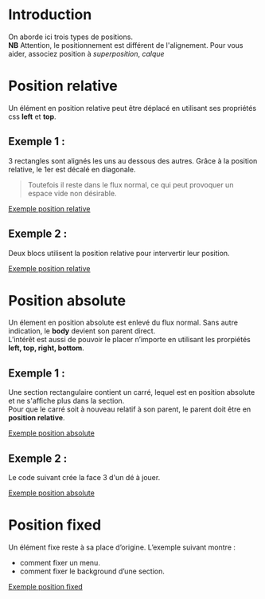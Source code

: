 
# Introduction
On aborde ici trois types de positions.  
__NB__ Attention, le positionnement est différent de l'alignement. Pour vous aider, associez position à _superposition_, _calque_
# Position relative
Un élément en position relative peut être déplacé en utilisant ses propriétés css __left__ et __top__.
## Exemple 1 : 
3 rectangles sont alignés les uns au dessous des autres. Grâce à la position relative, le 1er est décalé en diagonale. 
> Toutefois il reste dans le flux normal, ce qui peut provoquer un espace vide non désirable.  

[Exemple position relative](https://codepen.io/seasgit/pen/NWMgMdB)

## Exemple 2 :
Deux blocs utilisent la position relative pour intervertir leur position.  

[Exemple position relative](https://codepen.io/seasgit/pen/OJZgZmQ)

# Position absolute
Un élement en position absolute est enlevé du flux normal. Sans autre indication, le  __body__ devient son parent direct.    
L’intérêt est aussi de pouvoir le placer n’importe en utilisant les prorpiétés __left, top, right, bottom__. 
## Exemple 1 : 
Une section rectangulaire contient un carré, lequel est en position absolute et ne s'affiche plus dans la section.      
Pour que le carré soit à nouveau relatif à son parent, le parent doit être en  __position relative__.

[Exemple position absolute](https://codepen.io/seasgit/pen/rNvwvGB)

## Exemple 2 :
Le code suivant crée la face 3 d'un dé à jouer.

[Exemple position absolute](https://codepen.io/seasgit/pen/OJZgZQZ)

# Position fixed
Un élément fixe reste à sa place d’origine. L’exemple suivant montre  :
* comment fixer un menu. 
* comment fixer le background d’une section.

[Exemple position fixed](https://codepen.io/seasgit/pen/LYmLmrx)